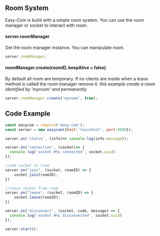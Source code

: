 ## Room System
Easy-Com is build with a simple room system. You can use the room manager or socket to interact with room.

#### server.roomManager
Get the room manager instance. You can manipulate room.
```javascript
server.roomManager;
```
#### roomManager.create(roomID, keepAlive = false)
By default all room are temporary. If no clients are inside when a leave method is called the room manager remove it.
*this example create a room identified by 'myroom' and permanently*
```javascript
server.roomManager.create('myroom', true);
```



## Code Example
```javascript
const easycom = require('easy-com');
const server = new easycom({host:'localhost', port:8080});

server.on('status', (info)=> console.log(info.message));

server.on('connection', (socket)=> {
  console.log('socket #%s connected', socket.uuid)
});

//add socket to room
server.on("join", (socket, roomID) => {
    socket.join(roomID);
})

//leave socket from room
server.on("leave", (socket, roomID) => {
    socket.leave(roomID);
})

server.on('disconnect', (socket, code, message) => {
  console.log('socket #%s disconnected', socket.uuid)
});

server.start();
```
